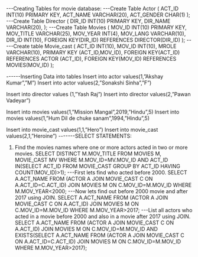 ---Creating Tables for movie database:
---Create Table Actor
(
ACT_ID INT(10) PRIMARY KEY,
ACT_NAME VARCHAR(20),
ACT_GENDER CHAR(1)
);
---Create Table Director
(
DIR_ID INT(10) PRIMARY KEY,
DIR_NAME VARCHAR(20),
);
---Create Table Movies
(
MOV_ID INT(10) PRIMARY KEY,
MOV_TITLE VARCHAR(25),
MOV_YEAR INT(4),
MOV_LANG VARCHAR(10),
DIR_ID INT(10),
FOREIGN KEY(DIR_ID) REFERENCES DIRECTOR(DIR_ID)
);
-----Create table Movie_cast
(
ACT_ID INT(10),
MOV_ID INT(10),
MROLE VARCHAR(10),
PRIMARY KEY (ACT_ID,MOV_ID),
FOREIGN KEY(ACT_ID) REFERENCES ACTOR (ACT_ID),
FOREIGN KEY(MOV_ID) REFERENCES MOVIES(MOV_ID)
);

------Inserting Data into tables
Insert into actor values(1,”Akshay Kumar”,”M”)
Insert into actor values(2,”Sonakshi Sinha”,”F”)

Insert into director values (1,”Yash Raj”)
Insert into director values(2,”Pawan Vadeyar”)

Insert into movies values(1,”Mission Mangal”,2019,”Hindu”,5)
Insert into movies values(1,”Hum Dil de chuke sanam”,1994,”Hindu”,5)

Insert into movie_cast values(1,1,”Hero”)
Insert into movie_cast values(2,1,”Heroine”)
-------SELECT STATEMENTS:
1.	Find the movies names where one or more actors acted in two or more movies.
 SELECT DISTINCT M.MOV_TITLE
FROM MOVIES M, MOVIE_CAST MV
WHERE M.MOV_ID=MV.MOV_ID
AND ACT_ID IN(SELECT ACT_ID FROM MOVIE_CAST GROUP BY ACT_ID HAVING COUNT(MOV_ID)>1);
 ---First lets find who acted before 2000.
SELECT A.ACT_NAME
FROM (ACTOR A JOIN MOVIE_CAST C ON A.ACT_ID=C.ACT_ID) JOIN MOVIES M ON C.MOV_ID=M.MOV_ID
WHERE M.MOV_YEAR<2000;
---Now lets find out before 2000  movie and after 2017 using JOIN. 
SELECT A.ACT_NAME
FROM (ACTOR A JOIN MOVIE_CAST C ON A.ACT_ID) JOIN MOVIES M ON C.MOV_ID=M.MOV_ID
WHERE M.MOV_YEAR>2017;
---List all actors who acted in a movie before 2000 and also in a movie after 2017 using JOIN.
SELECT A.ACT_NAME
FROM (ACTOR A JOIN MOVIE_CAST C ON A.ACT_ID) JOIN MOVIES M ON C.MOV_ID=M.MOV_ID
AND EXISTS(SELECT A.ACT_NAME
FROM (ACTOR A JOIN MOVIE_CAST C ON A.ACT_ID=C.ACT_ID) JOIN MOVIES M ON C.MOV_ID=M.MOV_ID WHERE M.MOV_YEAR>2017);





